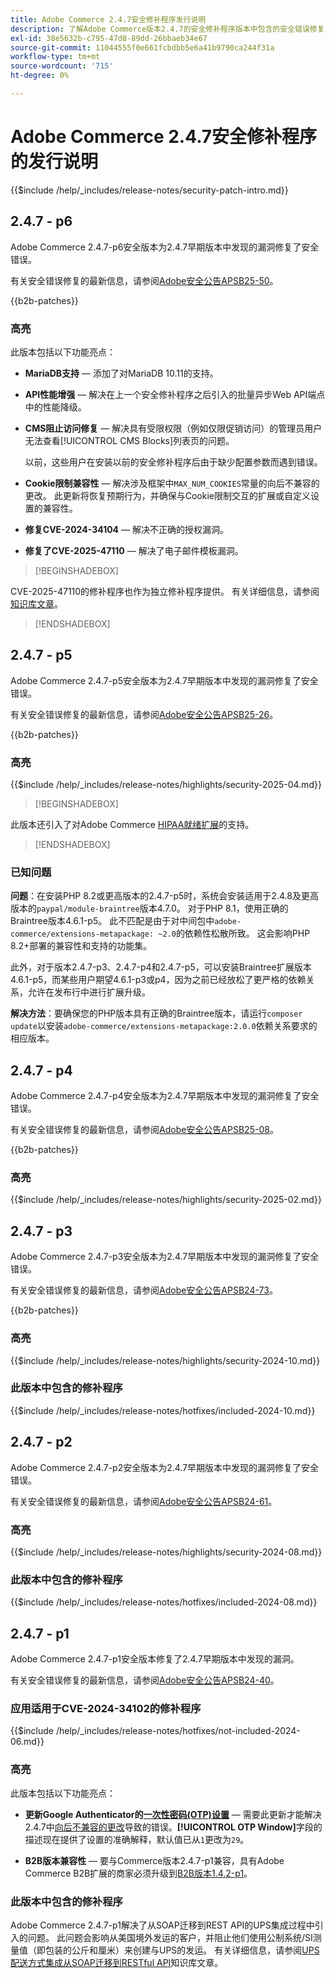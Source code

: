 ```yaml
---
title: Adobe Commerce 2.4.7安全修补程序发行说明
description: 了解Adobe Commerce版本2.4.7的安全修补程序版本中包含的安全错误修复、安全增强和其他安全相关更新。
exl-id: 38e5632b-c795-47d8-89dd-26bbaeb34e67
source-git-commit: 11044555f0e661fcbdbb5e6a41b9790ca244f31a
workflow-type: tm+mt
source-wordcount: '715'
ht-degree: 0%

---
```


# Adobe Commerce 2.4.7安全修补程序的发行说明

{{$include /help/_includes/release-notes/security-patch-intro.md}}

## 2.4.7 - p6

Adobe Commerce 2.4.7-p6安全版本为2.4.7早期版本中发现的漏洞修复了安全错误。

有关安全错误修复的最新信息，请参阅[Adobe安全公告APSB25-50](https://helpx.adobe.com/security/products/magento/apsb25-50.html)。

{{b2b-patches}}

### 高亮

此版本包括以下功能亮点：

* **MariaDB支持** — 添加了对MariaDB 10.11的支持。

* **API性能增强** — 解决在上一个安全修补程序之后引入的批量异步Web API端点中的性能降级。<!-- AC-14078 -->

* **CMS阻止访问修复** — 解决具有受限权限（例如仅限促销访问）的管理员用户无法查看[!UICONTROL CMS Blocks]列表页的问题。

  以前，这些用户在安装以前的安全修补程序后由于缺少配置参数而遇到错误。<!-- AC-14087 -->

* **Cookie限制兼容性** — 解决涉及框架中`MAX_NUM_COOKIES`常量的向后不兼容的更改。 此更新将恢复预期行为，并确保与Cookie限制交互的扩展或自定义设置的兼容性。<!-- AC-14475 -->

* **修复CVE-2024-34104** — 解决不正确的授权漏洞。<!-- AC-13917 -->

* **修复了CVE-2025-47110** — 解决了电子邮件模板漏洞。<!-- AC-14695 -->

>[!BEGINSHADEBOX]

CVE-2025-47110的修补程序也作为独立修补程序提供。 有关详细信息，请参阅[知识库文章](https://experienceleague.adobe.com/en/docs/commerce-knowledge-base/kb/troubleshooting/known-issues-patches-attached/security-update-available-for-adobe-commerce-apsb25-50)。

>[!ENDSHADEBOX]

## 2.4.7 - p5

Adobe Commerce 2.4.7-p5安全版本为2.4.7早期版本中发现的漏洞修复了安全错误。

有关安全错误修复的最新信息，请参阅[Adobe安全公告APSB25-26](https://helpx.adobe.com/security/products/magento/apsb25-26.html)。

{{b2b-patches}}

### 高亮

{{$include /help/_includes/release-notes/highlights/security-2025-04.md}}

>[!BEGINSHADEBOX]

此版本还引入了对Adobe Commerce [HIPAA就绪扩展](https://experienceleague.adobe.com/en/docs/commerce-admin/start/compliance/hipaa-ready-service/overview)的支持。

>[!ENDSHADEBOX]

### 已知问题

**问题**：在安装PHP 8.2或更高版本的2.4.7-p5时，系统会安装适用于2.4.8及更高版本的`paypal/module-braintree`版本4.7.0。 对于PHP 8.1，使用正确的Braintree版本4.6.1-p5。 此不匹配是由于对中间包中`adobe-commerce/extensions-metapackage: ~2.0`的依赖性松散所致。 这会影响PHP 8.2+部署的兼容性和支持的功能集。<!-- ACPLTSRV-6276) -->

此外，对于版本2.4.7-p3、2.4.7-p4和2.4.7-p5，可以安装Braintree扩展版本4.6.1-p5，而某些用户期望4.6.1-p3或p4，因为之前已经放松了更严格的依赖关系，允许在发布行中进行扩展升级。<!-- AC-14430 -->

**解决方法**：要确保您的PHP版本具有正确的Braintree版本，请运行`composer update`以安装`adobe-commerce/extensions-metapackage:2.0.0`依赖关系要求的相应版本。

## 2.4.7 - p4

Adobe Commerce 2.4.7-p4安全版本为2.4.7早期版本中发现的漏洞修复了安全错误。

有关安全错误修复的最新信息，请参阅[Adobe安全公告APSB25-08](https://helpx.adobe.com/security/products/magento/apsb25-08.html)。

{{b2b-patches}}

### 高亮

{{$include /help/_includes/release-notes/highlights/security-2025-02.md}}

## 2.4.7 - p3

Adobe Commerce 2.4.7-p3安全版本为2.4.7早期版本中发现的漏洞修复了安全错误。

有关安全错误修复的最新信息，请参阅[Adobe安全公告APSB24-73](https://helpx.adobe.com/security/products/magento/apsb24-73.html)。

{{b2b-patches}}

### 高亮

{{$include /help/_includes/release-notes/highlights/security-2024-10.md}}

### 此版本中包含的修补程序

{{$include /help/_includes/release-notes/hotfixes/included-2024-10.md}}

## 2.4.7 - p2

Adobe Commerce 2.4.7-p2安全版本为2.4.7早期版本中发现的漏洞修复了安全错误。

有关安全错误修复的最新信息，请参阅[Adobe安全公告APSB24-61](https://helpx.adobe.com/security/products/magento/apsb24-61.html)。

### 高亮

{{$include /help/_includes/release-notes/highlights/security-2024-08.md}}

### 此版本中包含的修补程序

{{$include /help/_includes/release-notes/hotfixes/included-2024-08.md}}

## 2.4.7 - p1

Adobe Commerce 2.4.7-p1安全版本修复了2.4.7早期版本中发现的漏洞。

有关安全错误修复的最新信息，请参阅[Adobe安全公告APSB24-40](https://helpx.adobe.com/security/products/magento/apsb24-40.html)。

### 应用适用于CVE-2024-34102的修补程序

{{$include /help/_includes/release-notes/hotfixes/not-included-2024-06.md}}

### 高亮

此版本包括以下功能亮点：

* **更新Google Authenticator的[一次性密码(OTP)设置](https://experienceleague.adobe.com/en/docs/commerce-admin/systems/security/2fa/security-two-factor-authentication#google)** — 需要此更新才能解决2.4.7中[向后不兼容的更改](https://developer.adobe.com/commerce/php/development/backward-incompatible-changes/highlights/#new-system-configuration-validation-for-two-factor-authentication-otp_window-value)导致的错误。**[!UICONTROL OTP Window]**&#x200B;字段的描述现在提供了设置的准确解释，默认值已从`1`更改为`29`。

* **B2B版本兼容性** — 要与Commerce版本2.4.7-p1兼容，具有Adobe Commerce B2B扩展的商家必须升级到[B2B版本1.4.2-p1](https://experienceleague.adobe.com/en/docs/commerce-admin/b2b/release-notes#b2b-v142-p1)。

### 此版本中包含的修补程序

Adobe Commerce 2.4.7-p1解决了从SOAP迁移到REST API的UPS集成过程中引入的问题。 此问题会影响从美国境外发运的客户，并阻止他们使用公制系统/SI测量值（即包装的公斤和厘米）来创建与UPS的发运。 有关详细信息，请参阅[UPS配送方式集成从SOAP迁移到RESTful API](https://experienceleague.adobe.com/en/docs/commerce-knowledge-base/kb/troubleshooting/known-issues-patches-attached/ups-shipping-method-integration-migration-from-soap-to-restful-api)知识库文章。
